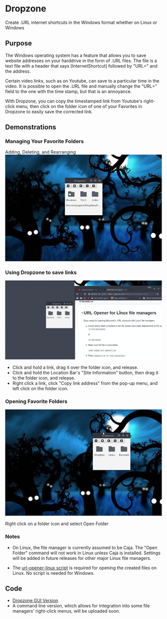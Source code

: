 # Dropzone
Create .URL internet shortcuts in the Windows format whether on Linux or Windows



## Purpose
The Windows operating system has a feature that allows you to save website addresses on your harddrive in the form of .URL files. The file is a text file with a header that says [InternetShortcut] followed by "URL=" and the address. 

Certain video links, such as on Youtube, can save to a particular time in the video. It is possible to open the .URL file and manually change the "URL=" field to the one with the time stamp, but that is an annoyance.

With Dropzone, you can copy the timestamped link from Youtube's right-click menu, then click on the folder icon of one of your Favorites in Dropzone to easily save the corrected link.

## Demonstrations

### Managing Your Favorite Folders
Adding, Deleting, and Rearranging
![Managing favorite folders](/demo/Dropzone%20Favorites%202017-11-01%2023-41.gif?raw=true "Managing Favorites")



### Using Dropzone to save links
![Saving links](/demo/Dropzone%20Saving%202017-11-01%2023-15.gif?raw=true "Saving Links")
* Click and hold a link, drag it over the folder icon, and release.
* Click and hold the Location Bar's "Site Information" button, then drag it to the folder icon, and release.
* Right click a link, click "Copy link address" from the pop-up menu, and left click on the folder icon.



### Opening Favorite Folders
![Opening Favorite Folders](demo/Dropzone%20Open%20Folder%202017-11-02%2000-13.gif?raw=true "Opening Favorite folders")

Right click on a folder icon and select Open Folder

### Notes

* On Linux, the file manager is currently assumed to be Caja. The "Open Folder" command will not work in Linux unless Caja is installed. Settings will be added in future releases for other major Linux file managers.

* The [url-opener-linux script](https://github.com/Nilbmar/url-opener-linux) is required for opening the created files on Linux. No script is needed for Windows.


## Code
* [Dropzone GUI Version](https://github.com/Nilbmar/URLplayer/tree/master/src/com/nilbmar)
* A command line version, which allows for integration into some file managers' right-click menus, will be uploaded soon.
